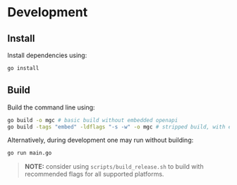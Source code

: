 # Development

## Install

Install dependencies using:

```sh
go install
```

## Build

Build the command line using:

```sh
go build -o mgc # basic build without embedded openapi
go build -tags "embed" -ldflags "-s -w" -o mgc # stripped build, with embedded openapi
```

Alternatively, during development one may run without building:

```sh
go run main.go
```

> **NOTE:**
> consider using `scripts/build_release.sh` to build with recommended
> flags for all supported platforms.
